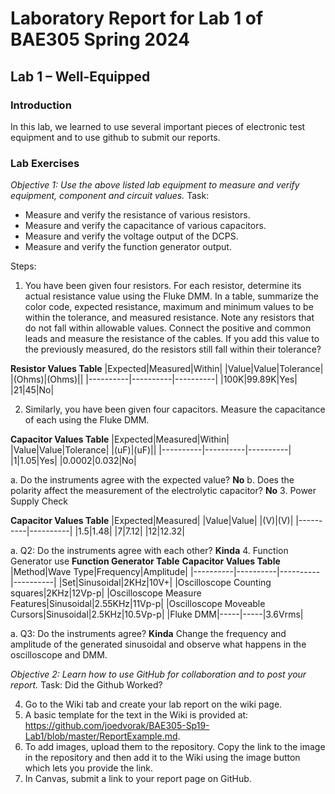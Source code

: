 # Laboratory Report for Lab 1 of BAE305 Spring 2024
## Lab 1 – Well-Equipped
### Introduction
In this lab, we learned to use several important pieces of electronic test equipment and to use github to submit our reports.

### Lab Exercises
*Objective 1: Use the above listed lab equipment to measure and verify equipment, component and circuit values.*
Task:
-	Measure and verify the resistance of various resistors.
-	Measure and verify the capacitance of various capacitors.
-	Measure and verify the voltage output of the DCPS.
-	Measure and verify the function generator output.

Steps:
1. You have been given four resistors.  For each resistor, determine its actual resistance value using the Fluke DMM.  In a table, summarize the color code, expected resistance, maximum and minimum values to be within the tolerance, and measured resistance.  Note any resistors that do not fall within allowable values. Connect the positive and common leads and measure the resistance of the cables. If you add this value to the previously measured, do the resistors still fall within their tolerance?

**Resistor Values Table**
|Expected|Measured|Within|
|Value|Value|Tolerance|
|(Ohms)|(Ohms)||
|----------|----------|----------|
|100K|99.89K|Yes|
|21|45|No|
   
2. Similarly, you have been given four capacitors.  Measure the capacitance of each using the Fluke DMM.

**Capacitor Values Table**
|Expected|Measured|Within|
|Value|Value|Tolerance|
|(uF)|(uF)||
|----------|----------|----------|
|1|1.05|Yes|
|0.0002|0.032|No|

a. Do the instruments agree with the expected value? **No**
b. Does the polarity affect the measurement of the electrolytic capacitor? **No**
3. Power Supply Check

**Capacitor Values Table**
|Expected|Measured|
|Value|Value|
|(V)|(V)|
|----------|----------|
|1.5|1.48|
|7|7.12|
|12|12.32|

a. Q2: Do the instruments agree with each other? **Kinda**
4. Function Generator use
**Function Generator Table**
**Capacitor Values Table**
|Method|Wave Type|Frequency|Amplitude|
|----------|----------|----------|----------|
|Set|Sinusoidal|2KHz|10V+|
|Oscilloscope Counting squares|2KHz|12Vp-p| 
|Oscilloscope Measure Features|Sinusoidal|2.55KHz|11Vp-p|
|Oscilloscope Moveable Cursors|Sinusoidal|2.5KHz|10.5Vp-p|
|Fluke DMM|-----|-----|3.6Vrms|
 
a. Q3: Do the instruments agree? **Kinda**
Change the frequency and amplitude of the generated sinusoidal and observe what happens in the oscilloscope and DMM.

*Objective 2: Learn how to use GitHub for collaboration and to post your report.*
Task:
Did the Github Worked?

4.	Go to the Wiki tab and create your lab report on the wiki page.
5.	A basic template for the text in the Wiki is provided at: https://github.com/joedvorak/BAE305-Sp19-Lab1/blob/master/ReportExample.md. 
6.	To add images, upload them to the repository. Copy the link to the image in the repository and then add it to the Wiki using the image button which lets you provide the link.
7.	In Canvas, submit a link to your report page on GitHub.

